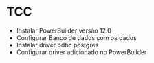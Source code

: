# TCC

- Instalar PowerBuilder versão 12.0
- Configurar Banco de dados com os dados
- Instalar driver odbc postgres
- Configurar driver adicionado no PowerBuilder
